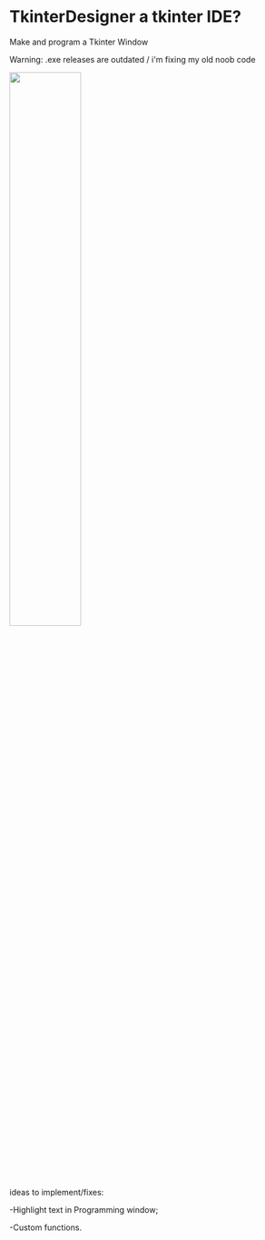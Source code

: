 # TkinterDesigner a tkinter IDE?
Make and program a Tkinter Window 

Warning: .exe releases are outdated / i'm fixing my old noob code

[<img src="https://img.youtube.com/vi/E3d1ZVOH-EI/maxresdefault.jpg" width="50%">](https://youtu.be/E3d1ZVOH-EI)

ideas to implement/fixes:


-Highlight text in Programming window;


-Custom functions.
